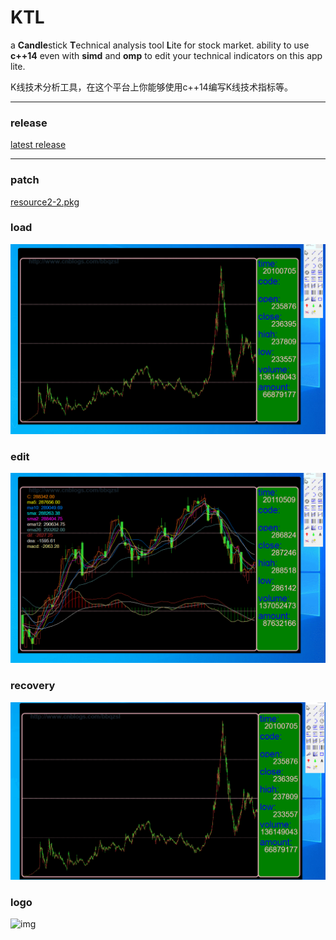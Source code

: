 # KTL

a **Candle**stick **T**echnical analysis tool **L**ite for stock market. ability to use **c++14** even with **simd** and **omp** to edit your technical indicators on this app lite.

K线技术分析工具，在这个平台上你能够使用c++14编写K线技术指标等。

----------------------------

### release
[latest release](https://github.com/bbqz007/KTL/blob/master/bin/KTL%20%5Bzhelper.release.20211209%5D.7z)

----------------------------

### patch
[resource2-2.pkg](https://github.com/bbqz007/KTL/blob/master/patch/resource2-2.pkg)


### load
![img](resources/GIF_KTL_Load.gif)
### edit
![img](resources/GIF_KTL_EDIT.gif)
### recovery
![img](resources/GIF_KTL_RE2.gif)
### logo
![img](resources/GIF_KTL_LOGO2.gif)
